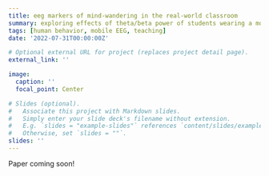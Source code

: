 ```yaml
---
title: eeg markers of mind-wandering in the real-world classroom
summary: exploring effects of theta/beta power of students wearing a mobile EEG headset during class
tags: [human behavior, mobile EEG, teaching]
date: '2022-07-31T00:00:00Z'

# Optional external URL for project (replaces project detail page).
external_link: ''

image:
  caption: ''
  focal_point: Center

# Slides (optional).
#   Associate this project with Markdown slides.
#   Simply enter your slide deck's filename without extension.
#   E.g. `slides = "example-slides"` references `content/slides/example-slides.md`.
#   Otherwise, set `slides = ""`.
slides: ''
---
```


Paper coming soon! 